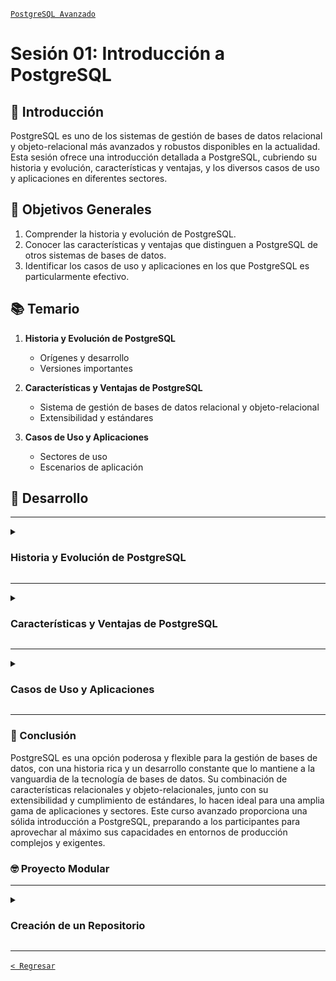 [`PostgreSQL Avanzado`](../README.md)

# Sesión 01: Introducción a PostgreSQL

## 🌿 Introducción

PostgreSQL es uno de los sistemas de gestión de bases de datos relacional y objeto-relacional más avanzados y robustos disponibles en la actualidad. Esta sesión ofrece una introducción detallada a PostgreSQL, cubriendo su historia y evolución, características y ventajas, y los diversos casos de uso y aplicaciones en diferentes sectores.

## 🎯 Objetivos Generales

1. Comprender la historia y evolución de PostgreSQL.
2. Conocer las características y ventajas que distinguen a PostgreSQL de otros sistemas de bases de datos.
3. Identificar los casos de uso y aplicaciones en los que PostgreSQL es particularmente efectivo.

## 📚 Temario

1. **Historia y Evolución de PostgreSQL**
    - Orígenes y desarrollo
    - Versiones importantes

2. **Características y Ventajas de PostgreSQL**
    - Sistema de gestión de bases de datos relacional y objeto-relacional
    - Extensibilidad y estándares

3. **Casos de Uso y Aplicaciones**
    - Sectores de uso
    - Escenarios de aplicación

## 🚀 Desarrollo

---

<details><summary><h3>Historia y Evolución de PostgreSQL</h3></summary>
<br/>

#### Orígenes y Desarrollo

PostgreSQL tiene una rica historia que se remonta a la década de 1980. Comprender sus orígenes y desarrollo ayuda a apreciar su robustez y capacidad actual.

- **Inicios**: Comenzó como el proyecto POSTGRES en la Universidad de California, Berkeley, dirigido por el profesor Michael Stonebraker en 1986.
- **Evolución a PostgreSQL**: En 1996, el proyecto fue renombrado a PostgreSQL para reflejar su soporte para SQL (Structured Query Language).
- **Desarrollo Comunitario**: PostgreSQL es desarrollado y mantenido por una comunidad global de desarrolladores y colaboradores.

#### Versiones Importantes

PostgreSQL ha tenido numerosas versiones, cada una introduciendo nuevas características y mejoras significativas.

- **PostgreSQL 7.0 (2000)**: Introdujo WAL (Write-Ahead Logging) para mejorar la recuperación y confiabilidad.
- **PostgreSQL 9.0 (2010)**: Introdujo la replicación en caliente y el soporte para "hot standby".
- **PostgreSQL 10 (2017)**: Introdujo la partición nativa de tablas y mejoras en la replicación lógica.
- **PostgreSQL 13 (2020)**: Mejoras significativas en el rendimiento de la indexación y el paralelismo en la ejecución de consultas.
- **PostgreSQL 16 (2023):** Introdujo mejoras en la ejecución de consultas paralelas, soporte mejorado para JSON, y optimizaciones adicionales en el rendimiento de la base de datos.


<br/>
</details>

---

<details><summary><h3>Características y Ventajas de PostgreSQL</h3></summary>
<br/>

#### Sistema de Gestión de Bases de Datos Relacional y Objeto-Relacional

PostgreSQL combina características de bases de datos relacionales y objeto-relacionales, lo que le confiere una gran flexibilidad y poder.

- **Relacional**: Soporte completo para ACID (Atomicidad, Consistencia, Aislamiento, Durabilidad) y consultas SQL avanzadas.
- **Objeto-Relacional**: Soporte para tipos de datos personalizados, tablas herederas, y otras características avanzadas de bases de datos objeto-relacionales.

#### Extensibilidad y Estándares

PostgreSQL es altamente extensible y cumple con muchos estándares de bases de datos, lo que lo hace ideal para una amplia gama de aplicaciones.

- **Extensibilidad**: Soporte para extensiones, funciones definidas por el usuario, y tipos de datos personalizados.
- **Estándares**: Cumplimiento con los estándares SQL:2011 y soporte para lenguajes procedurales como PL/pgSQL, PL/Tcl, PL/Perl, y PL/Python.

<br/>
</details>

---

<details><summary><h3>Casos de Uso y Aplicaciones</h3></summary>
<br/>

#### Sectores de Uso

PostgreSQL es utilizado en una variedad de sectores gracias a su robustez, flexibilidad y características avanzadas.

- **Finanzas**: Bancos y instituciones financieras utilizan PostgreSQL por su seguridad y capacidades transaccionales.
- **Tecnología de la Información**: Empresas tecnológicas utilizan PostgreSQL por su rendimiento y escalabilidad.
- **Gobierno**: Organismos gubernamentales aprecian PostgreSQL por su cumplimiento con estándares y su costo-efectividad.

#### Escenarios de Aplicación

Los escenarios de aplicación de PostgreSQL son diversos y abarcan desde sistemas de gestión de contenidos hasta análisis de datos a gran escala.

- **Sistemas de Gestión de Contenidos**: Utilizado para gestionar grandes volúmenes de contenido en sitios web y aplicaciones.
- **Análisis de Datos**: Utilizado para análisis y minería de datos gracias a sus capacidades avanzadas de consulta y extensibilidad.
- **Aplicaciones Web**: Utilizado como backend para aplicaciones web debido a su fiabilidad y soporte para múltiples conexiones concurrentes.

<br/>
</details>

---

### 💯 Conclusión

PostgreSQL es una opción poderosa y flexible para la gestión de bases de datos, con una historia rica y un desarrollo constante que lo mantiene a la vanguardia de la tecnología de bases de datos. Su combinación de características relacionales y objeto-relacionales, junto con su extensibilidad y cumplimiento de estándares, lo hacen ideal para una amplia gama de aplicaciones y sectores. Este curso avanzado proporciona una sólida introducción a PostgreSQL, preparando a los participantes para aprovechar al máximo sus capacidades en entornos de producción complejos y exigentes.

### 🤓 Proyecto Modular

---

<details><summary><strong><h3>Creación de un Repositorio</h3></strong></summary>
<br/>

Con el fin de que puedas poner todo tu conocimiento en práctica a lo largo de este módulo se realizarán distintas actividades que te permitirán ir construyendo un proyecto de manera progresiva y de manera guiada por los expertos. Este proyecto será el entregable final de todo del módulo y se dividirá en las siguientes etapas:

- [ ] Creación de un repositorio   
- [ ] Obtención de datos   
- [ ] Configuración del entorno SQL   
- [ ] Diseño de la base de datos
- [ ] Gestión de usuarios
- [ ] Creando una copia de seguridad
- [ ] Optimizando consultas
- [ ] Preparando un proceso de réplica y alta disponibilidad
- [ ] Preparando el monitoreo
- [ ] Migración de datos
- [ ] Presentación del proyecto

---
 
#### :dart: Avance del Proyecto 1/10: Creación de un repositorio

En esta primera sesión te orientaremos en la creación de un repositorio para que puedas alojar tu proyecto y lo presentes en la sesión final del módulo. 

⏰ Tiempo estimado: *60 minutos*

**Paso 1: Configura una cuenta en GitHub en caso de que no tengas una**

1. Ingresa a la página [https://github.com/](https://github.com/).

   ![img](imagenes/img01.png)

2. Da clic en el botón que se encuentra en la esquina superior derecha `Sign Up`.

   ![img](imagenes/img02.png)

3. Coloca los datos que se solicitan y ve presionando el botón `Continue`.

   ![img](imagenes/img03.png)

   ![img](imagenes/img04.png)

   ![img](imagenes/img05.png)

   ![img](imagenes/img06.png)

4. Verifica tu cuenta resolviendo el acertijo.

   ![img](imagenes/img07.png)

5. Se enviará un correo a tu cuenta para confirmala, coloca el código.

   ![img](imagenes/img08.png)

6. Inicia sesión con los datos que acabas de configurar.

   ![img](imagenes/img09.png)

7. Contesta la encuesta de inicio o elige `Skip personalization`

   ![img](imagenes/img10.png)

**¡Con esto tienes tu cuenta lista!**


**Paso 2: Instala Git en tu computadora**

1. Ingresa a la página [https://www.git-scm.com/downloads](https://www.git-scm.com/downloads).

   ![img](imagenes/img11.png)

2. Elige tu sistema operativo y sigue el tutorial según corresponda.

   ![img](imagenes/img12.png)

**Paso 3: Crea una estructura de carpetas en tu equipo**


Configura en tu equipo una estructura de carpetas, donde desees colocar el proyecto. En esta estructura se irán creando las soluciones a las distintas actividades que realizaremos a lo largo del módulo, de momento, la estructura de tu carpeta queda libre, pero poco a poco iremos estandarizando su contenido.


**Paso 4: Añade un archivo `README.md` en blanco**


Dentro de la siguiente [liga](plantilla/README.md) encontrarás un documento en formato **Markdown** puedes utilizarlo para ir generando una pequeña documentación sobre tu proyecto. De momento basta con que coloques datos básicos y lo iremos completando poco a poco a lo largo del resto de sesiones.

Adicionalmente te dejamos la documentación de **Markdown** para que aprendas un poco más de este lenguaje de marcado:

🔗 [Sintaxis de escritura y formato básicos
](https://docs.github.com/es/get-started/writing-on-github/getting-started-with-writing-and-formatting-on-github/basic-writing-and-formatting-syntax)



**Paso 5: Empuja (`push`) los datos al repositorio de GitHub**

Para poder realizar `push` en un repositorio de GitHub, necesitamos primero contar con un *token* de acceso, para obtenerlo dirígete a la página: [https://github.com/settings/tokens](https://github.com/settings/tokens).

Una vez configurado el *token*, usa la terminal de Git para dirigirte a la ruta de carpetas que configuraste. Para subir tus cambios siempre deberás colocar los siguientes comandos:

*Agregar los archivos modificados*

```bash
> git add .
```

*Confirmar los cambios*

```bash
> git commit -m "Primer commit"
```

*Empujar los cambios*

```bash
> git push origin main
```

Una vez hecho esto, puedes ingresar a GitHub y ver tus cambios.


---

#### :rocket: Tu avance: <progress max="100" value="9">9%</progress>

- [x] Creación de un repositorio 


</details>

---

[`< Regresar`](../README.md)

